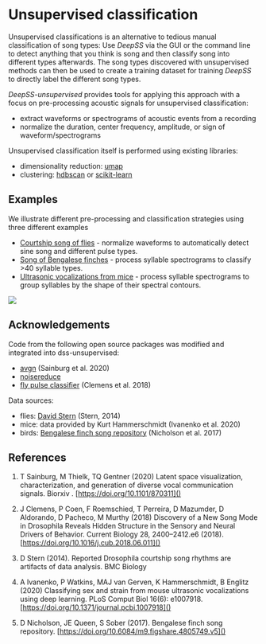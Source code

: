 # Unsupervised classification
Unsupervised classifications is an alternative to tedious manual classification of song types: Use _DeepSS_ via the GUI or the command line to detect anything that you think is song and then classify song into different types afterwards. The song types discovered with unsupervised methods can then be used to create a training dataset for training _DeepSS_ to directly label the different song types.

_DeepSS-unsupervised_ provides tools for applying this approach with a focus on pre-processing acoustic signals for unsupervised classification:

- extract waveforms or spectrograms of acoustic events from a recording
- normalize the duration, center frequency, amplitude, or sign of waveform/spectrograms

Unsupervised classification itself is performed using existing libraries:

- dimensionality reduction: [umap](https://umap-learn.readthedocs.io/)
- clustering: [hdbscan](https://hdbscan.readthedocs.io/) or [scikit-learn](https://scikit-learn.org/stable/modules/clustering.html)

## Examples
We illustrate different pre-processing and classification strategies using three different examples

- [Courtship song of flies](flies.ipynb) - normalize waveforms to automatically detect sine song and different pulse types.
- [Song of Bengalese finches](birds.ipynb) - process syllable spectrograms to classify >40 syllable types.
- [Ultrasonic vocalizations from mice](mice.ipynb) - process syllable spectrograms to group syllables by the shape of their spectral contours.

![](banner.png)


## Acknowledgements
Code from the following open source packages was modified and integrated into dss-unsupervised:

- [avgn](https://github.com/timsainb/avgn_paper) (Sainburg et al. 2020)
- [noisereduce](https://pypi.org/project/noisereduce)
- [fly pulse classifier](https://github.com/murthylab/MurthyLab_FlySongSegmenter) (Clemens et al. 2018)

Data sources:

- flies: [David Stern](https://www.janelia.org/lab/stern-lab/tools-reagents-data) (Stern, 2014)
- mice: data provided by Kurt Hammerschmidt (Ivanenko et al. 2020)
- birds: [Bengalese finch song repository](https://doi.org/10.6084/m9.figshare.4805749.v5) (Nicholson et al. 2017)


## References

1. T Sainburg, M Thielk, TQ Gentner (2020) Latent space visualization, characterization, and generation of diverse vocal communication signals. Biorxiv . [https://doi.org/10.1101/870311]()

2. J Clemens, P Coen, F Roemschied, T Perreira, D Mazumder, D Aldorando, D Pacheco, M Murthy (2018) Discovery of a New Song Mode in Drosophila Reveals Hidden Structure in the Sensory and Neural Drivers of Behavior. Current Biology 28, 2400–2412.e6 (2018). [https://doi.org/10.1016/j.cub.2018.06.011]()

3. D Stern (2014). Reported Drosophila courtship song rhythms are artifacts of data analysis. BMC Biology

4. A Ivanenko, P Watkins, MAJ van Gerven, K Hammerschmidt, B Englitz (2020) Classifying sex and strain from mouse ultrasonic vocalizations using deep learning. PLoS Comput Biol 16(6): e1007918. [https://doi.org/10.1371/journal.pcbi.1007918]()

5. D Nicholson, JE Queen, S Sober (2017). Bengalese finch song repository. [https://doi.org/10.6084/m9.figshare.4805749.v5]()